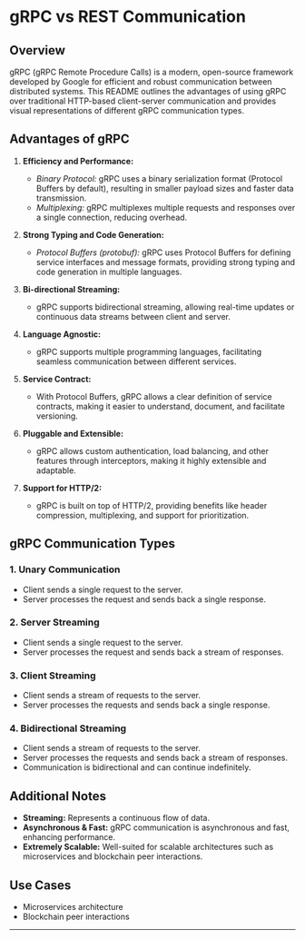 # gRPC vs REST Communication

## Overview

gRPC (gRPC Remote Procedure Calls) is a modern, open-source framework developed by Google for efficient and robust communication between distributed systems. This README outlines the advantages of using gRPC over traditional HTTP-based client-server communication and provides visual representations of different gRPC communication types.

## Advantages of gRPC

1. **Efficiency and Performance:**

   - _Binary Protocol:_ gRPC uses a binary serialization format (Protocol Buffers by default), resulting in smaller payload sizes and faster data transmission.
   - _Multiplexing:_ gRPC multiplexes multiple requests and responses over a single connection, reducing overhead.

2. **Strong Typing and Code Generation:**

   - _Protocol Buffers (protobuf):_ gRPC uses Protocol Buffers for defining service interfaces and message formats, providing strong typing and code generation in multiple languages.

3. **Bi-directional Streaming:**

   - gRPC supports bidirectional streaming, allowing real-time updates or continuous data streams between client and server.

4. **Language Agnostic:**

   - gRPC supports multiple programming languages, facilitating seamless communication between different services.

5. **Service Contract:**

   - With Protocol Buffers, gRPC allows a clear definition of service contracts, making it easier to understand, document, and facilitate versioning.

6. **Pluggable and Extensible:**

   - gRPC allows custom authentication, load balancing, and other features through interceptors, making it highly extensible and adaptable.

7. **Support for HTTP/2:**
   - gRPC is built on top of HTTP/2, providing benefits like header compression, multiplexing, and support for prioritization.

## gRPC Communication Types

### 1. Unary Communication

- Client sends a single request to the server.
- Server processes the request and sends back a single response.

### 2. Server Streaming

- Client sends a single request to the server.
- Server processes the request and sends back a stream of responses.

### 3. Client Streaming

- Client sends a stream of requests to the server.
- Server processes the requests and sends back a single response.

### 4. Bidirectional Streaming

- Client sends a stream of requests to the server.
- Server processes the requests and sends back a stream of responses.
- Communication is bidirectional and can continue indefinitely.

## Additional Notes

- **Streaming:** Represents a continuous flow of data.
- **Asynchronous & Fast:** gRPC communication is asynchronous and fast, enhancing performance.
- **Extremely Scalable:** Well-suited for scalable architectures such as microservices and blockchain peer interactions.

## Use Cases

- Microservices architecture
- Blockchain peer interactions

---
